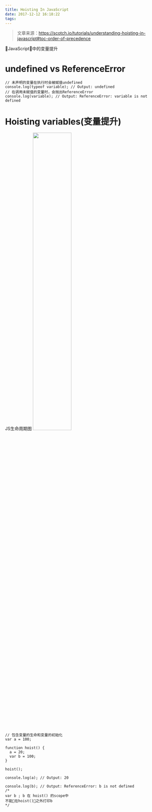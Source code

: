 ```yaml
---
title: Hoisting In JavaScript
date: 2017-12-12 16:18:22
tags:
---
```

> 文章来源：https://scotch.io/tutorials/understanding-hoisting-in-javascript#toc-order-of-precedence

JavaScript中的变量提升
# undefined vs ReferenceError
```
// 未声明的变量在执行时会被赋值undefined
console.log(typeof variable); // Output: undefined
// 在调用未赋值的变量时，会抛出ReferenceError
console.log(variable); // Output: ReferenceError: variable is not defined
```
# Hoisting variables(变量提升)
JS生命周期图
<img src="/img/hoisting-variable.png" style="width:50%;" />
```
// 包含变量的生命和变量的初始化
var a = 100;

function hoist() {
  a = 20;
  var b = 100;
}

hoist();

console.log(a); // Output: 20

console.log(b); // Output: ReferenceError: b is not defined
/*
var b ; b 在 hoist() 的scope中
不能在hoist()之外打印b
*/
```